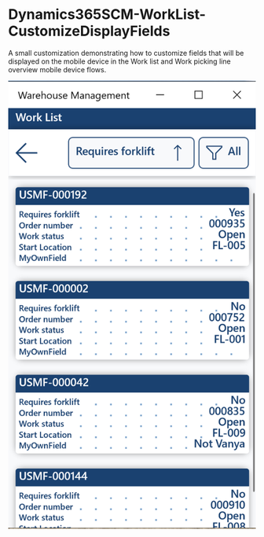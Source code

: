 # Dynamics365SCM-WorkList-CustomizeDisplayFields
A small customization demonstrating how to customize fields that will be displayed on the mobile device in the Work list and Work picking line overview mobile device flows.

![Work list](WorkList.png)
